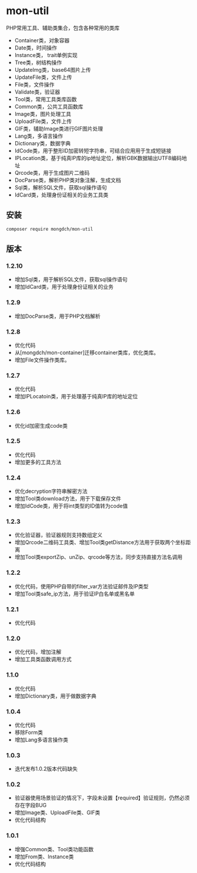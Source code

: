 # mon-util

PHP常用工具、辅助类集合，包含各种常用的类库

* Container类，对象容器
* Date类，时间操作
* Instance类， trait单例实现
* Tree类，树结构操作
* UpdateImg类，base64图片上传
* UpdateFile类，文件上传
* File类，文件操作
* Validate类，验证器
* Tool类，常用工具类库函数
* Common类，公共工具函数库
* Image类，图片处理工具
* UploadFile类，文件上传
* GIF类，辅助Image类进行GIF图片处理
* Lang类，多语言操作
* Dictionary类，数据字典
* IdCode类，用于整形ID加密转短字符串，可结合应用用于生成短链接
* IPLocation类，基于纯真IP库的ip地址定位，解析GBK数据输出UTF8编码地址
* Qrcode类，用于生成图片二维码
* DocParse类，解析PHP类对象注解，生成文档
* Sql类，解析SQL文件，获取sql操作语句
* IdCard类，处理身份证相关的业务工具类

## 安装

```bash
composer require mongdch/mon-util
```

## 版本

### 1.2.10

* 增加Sql类，用于解析SQL文件，获取sql操作语句
* 增加IdCard类，用于处理身份证相关的业务

### 1.2.9

* 增加DocParse类，用于PHP文档解析

### 1.2.8

* 优化代码
* 从[mongdch/mon-container]迁移container类库，优化类库。
* 增加File文件操作类库。

### 1.2.7

* 优化代码
* 增加IPLocatoin类，用于处理基于纯真IP库的地址定位

### 1.2.6

* 优化id加密生成code类

### 1.2.5

* 优化代码
* 增加更多的工具方法

### 1.2.4

* 优化decryption字符串解密方法
* 增加Tool类download方法，用于下载保存文件
* 增加IdCode类，用于将int类型的ID值转为code值

### 1.2.3

* 优化验证器，验证器规则支持数组定义
* 增加Qrcode二维码工具类、增加Tool类getDistance方法用于获取两个坐标距离
* 增加Tool类exportZip、unZip、qrcode等方法，同步支持直接方法名调用

### 1.2.2

* 优化代码，使用PHP自带的filter_var方法验证邮件及IP类型
* 增加Tool类safe_ip方法，用于验证IP白名单或黑名单

### 1.2.1

* 优化代码

### 1.2.0

* 优化代码，增加注解
* 增加工具类函数调用方式

### 1.1.0

* 优化代码
* 增加Dictionary类，用于做数据字典

### 1.0.4

* 优化代码
* 移除Form类
* 增加Lang多语言操作类

### 1.0.3

* 迭代发布1.0.2版本代码缺失

### 1.0.2

* 验证器使用场景验证的情况下，字段未设置【required】验证规则，仍然必须存在字段BUG
* 增加Image类、UploadFile类、GIF类
* 优化代码结构

### 1.0.1

* 增强Common类、Tool类功能函数
* 增加From类、Instance类
* 优化代码结构

